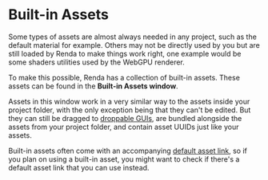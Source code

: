 # Built-in Assets

Some types of assets are almost always needed in any project, such as the
default material for example. Others may not be directly used by you but are
still loaded by Renda to make things work right, one example would be some
shaders utilities used by the WebGPU renderer.

To make this possible, Renda has a collection of built-in assets. These assets
can be found in the **Built-in Assets window**.

Assets in this window work in a very similar way to the assets inside your
project folder, with the only exception being that they can't be edited. But
they can still be dragged to [droppable GUIs](../interface/droppable-gui.md),
are bundled alongside the assets from your project folder, and contain asset
UUIDs just like your assets.

Built-in assets often come with an accompanying
[default asset link](./default-asset-links.md), so if you plan on using a
built-in asset, you might want to check if there's a default asset link that you
can use instead.
